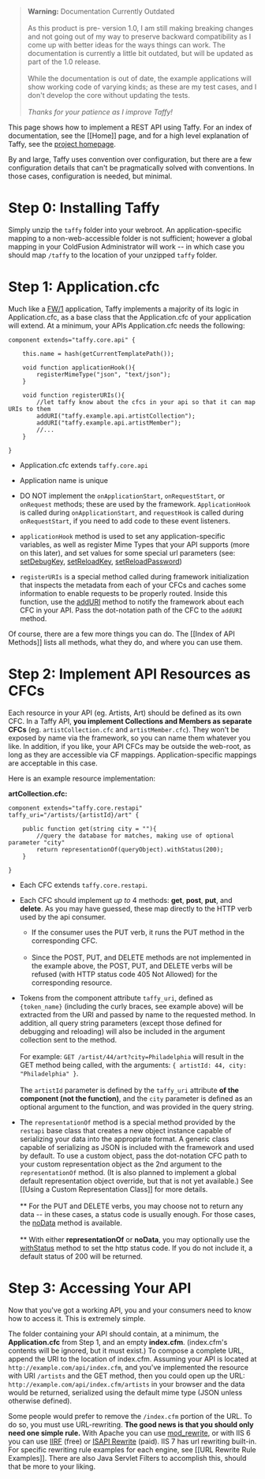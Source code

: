 >**Warning:** Documentation Currently Outdated<br/><br/>As this product is pre- version 1.0, I am still making breaking changes and not going out of my way to preserve backward compatibility as I come up with better ideas for the ways things can work. The documentation is currently a little bit outdated, but will be updated as part of the 1.0 release.<br/><br/>While the documentation is out of date, the example applications will show working code of varying kinds; as these are my test cases, and I don't develop the core without updating the tests.<br/><br/>_Thanks for your patience as I improve Taffy!_

This page shows how to implement a REST API using Taffy. For an index of documentation, see the [[Home]] page, and for a high level explanation of Taffy, see the [project homepage](http://atuttle.github.com/Taffy/).

By and large, Taffy uses convention over configuration, but there are a few configuration details that can't be pragmatically solved with conventions. In those cases, configuration is needed, but minimal.

# Step 0: Installing Taffy

Simply unzip the `taffy` folder into your webroot. An application-specific mapping to a non-web-accessible folder is not sufficient; however a global mapping in your ColdFusion Administrator will work -- in which case you should map `/taffy` to the location of your unzipped `taffy` folder.

# Step 1: Application.cfc

Much like a [FW/1](http://fw1.riaforge.org/) application, Taffy implements a majority of its logic in Application.cfc, as a base class that the Application.cfc of your application will extend. At a minimum, your APIs Application.cfc needs the following:

```cfs
component extends="taffy.core.api" {

	this.name = hash(getCurrentTemplatePath());

	void function applicationHook(){
		registerMimeType("json", "text/json");
	}

	void function registerURIs(){
		//let taffy know about the cfcs in your api so that it can map URIs to them
		addURI("taffy.example.api.artistCollection");
		addURI("taffy.example.api.artistMember");
		//...
	}

}
```

* Application.cfc extends `taffy.core.api`

* Application name is unique

* DO NOT implement the `onApplicationStart`, `onRequestStart`, or `onRequest` methods; these are used by the framework. `ApplicationHook` is called during `onApplicationStart`, and `requestHook` is called during `onRequestStart`, if you need to add code to these event listeners.

* `applicationHook` method is used to set any application-specific variables, as well as register Mime Types that your API supports (more on this later), and set values for some special url parameters (see: [setDebugKey](http://wiki.github.com/atuttle/Taffy/index-of-api-methods#setDebugKey), [setReloadKey](http://wiki.github.com/atuttle/Taffy/index-of-api-methods#setReloadKey), [setReloadPassword](http://wiki.github.com/atuttle/Taffy/index-of-api-methods#setReloadPassword))

* `registerURIs` is a special method called during framework initialization that inspects the metadata from each of your CFCs and caches some information to enable requests to be properly routed. Inside this function, use the [addURI](http://wiki.github.com/atuttle/Taffy/index-of-api-methods#addURI) method to notify the framework about each CFC in your API. Pass the dot-notation path of the CFC to the `addURI` method.

Of course, there are a few more things you can do. The [[Index of API Methods]] lists all methods, what they do, and where you can use them.

# Step 2: Implement API Resources as CFCs

Each resource in your API (eg. Artists, Art) should be defined as its own CFC. In a Taffy API, **you implement Collections and Members as separate CFCs** (eg. `artistCollection.cfc` and `artistMember.cfc`). They won't be exposed by name via the framework, so you can name them whatever you like. In addition, if you like, your API CFCs may be outside the web-root, as long as they are accessible via CF mappings. Application-specific mappings are acceptable in this case.

Here is an example resource implementation:

**artCollection.cfc:**

```cfs
component extends="taffy.core.restapi" taffy_uri="/artists/{artistId}/art" {

	public function get(string city = ""){
		//query the database for matches, making use of optional parameter "city"
		return representationOf(queryObject).withStatus(200);
	}

}
```

* Each CFC extends `taffy.core.restapi`.

* Each CFC should implement _up to_ 4 methods: **get**, **post**, **put**, and **delete**. As you may have guessed, these map directly to the HTTP verb used by the api consumer.<br/>
  * If the consumer uses the PUT verb, it runs the PUT method in the corresponding CFC. <br/><br/>
  * Since the POST, PUT, and DELETE methods are not implemented in the example above, the POST, PUT, and DELETE verbs will be refused (with HTTP status code 405 Not Allowed) for the corresponding resource.

* Tokens from the component attribute `taffy_uri`, defined as `{token_name}` (including the curly braces, see example above) will be extracted from the URI and passed by name to the requested method. In addition, all query string parameters (except those defined for debugging and reloading) will also be included in the argument collection sent to the method. <br/><br/>For example: `GET /artist/44/art?city=Philadelphia` will result in the GET method being called, with the arguments: `{ artistId: 44, city: "Philadelphia" }`.<br/><br/>The `artistId` parameter is defined by the `taffy_uri` attribute **of the component (not the function)**, and the `city` parameter is defined as an optional argument to the function, and was provided in the query string.

* The `representationOf` method is a special method provided by the `restapi` base class that creates a new object instance capable of serializing your data into the appropriate format. A generic class capable of serializing as JSON is included with the framework and used by default. To use a custom object, pass the dot-notation CFC path to your custom representation object as the 2nd argument to the `representationOf` method. (It is also planned to implement a global default representation object override, but that is not yet available.) See [[Using a Custom Representation Class]] for more details.<br/><br/>
  ** For the PUT and DELETE verbs, you may choose not to return any data -- in these cases, a status code is usually enough. For those cases, the [noData](http://wiki.github.com/atuttle/Taffy/index-of-api-methods#noData) method is available.<br/><br/>
  ** With either **representationOf** or **noData**, you may optionally use the [withStatus](http://wiki.github.com/atuttle/Taffy/index-of-api-methods#withStatus) method to set the http status code. If you do not include it, a default status of 200 will be returned.

# Step 3: Accessing Your API

Now that you've got a working API, you and your consumers need to know how to access it. This is extremely simple.

The folder containing your API should contain, at a minimum, the **Application.cfc** from Step 1, and an empty **index.cfm**. (index.cfm's contents will be ignored, but it must exist.) To compose a complete URL, append the URI to the location of index.cfm. Assuming your API is located at `http://example.com/api/index.cfm`, and you've implemented the resource with URI `/artists` and the GET method, then you could open up the URL: `http://example.com/api/index.cfm/artists` in your browser and the data would be returned, serialized using the default mime type (JSON unless otherwise defined).

Some people would prefer to remove the `/index.cfm` portion of the URL. To do so, you must use URL-rewriting. **The good news is that you should only need one simple rule.** With Apache you can use [mod_rewrite](http://httpd.apache.org/docs/2.2/mod/mod_rewrite.html), or with IIS 6 you can use [IIRF](http://iirf.codeplex.com/) (free) or [ISAPI Rewrite](http://www.isapirewrite.com/) (paid). IIS 7 has url rewriting built-in. For specific rewriting rule examples for each engine, see [[URL Rewrite Rule Examples]]. There are also Java Servlet Filters to accomplish this, should that be more to your liking.